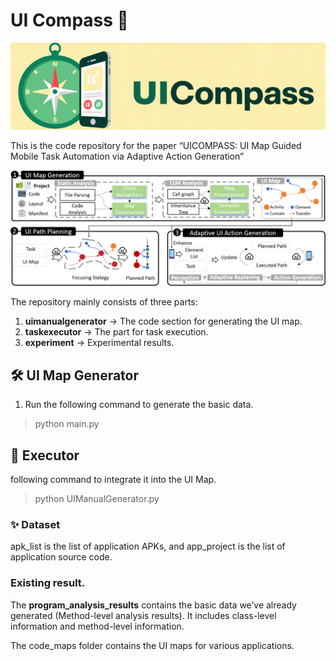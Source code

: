 
# UI Compass 🧭

![Project Banner](./logo.jpg) <!-- 替换为你的项目横幅或logo -->

This is the code repository for the paper  “UICOMPASS: UI Map Guided Mobile Task Automation via Adaptive Action Generation”


![Project Banner](./overview.jpg) <!-- 替换为你的项目横幅或logo -->


The repository mainly consists of three parts:  

1. **uimanualgenerator** → The code section for generating the UI map.
2. **taskexecutor** → The part for task execution.  
3. **experiment** → Experimental results.





## 🛠️ UI Map Generator
1. Run the following command to generate the basic data.  
> python main.py

## 🤖 Executor
following command to integrate it into the UI Map.
> python UIManualGenerator.py



### ✨ Dataset
apk_list is the list of application APKs, and app_project is the list of application source code.


### Existing result.
The **program_analysis_results** contains the basic data we’ve already generated (Method-level analysis results). It includes class-level information and method-level information.

The code_maps folder contains the UI maps for various applications.






